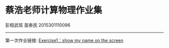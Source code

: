 # 蔡浩老师计算物理作业集
彭桓武班    苗泰民   2015301110096

------

第一次作业链接:   [Exercise1：show my name on the screen](https://github.com/WHUMTM/computationalphysics_N2015301110096/blob/master/Exercise_01.py)
